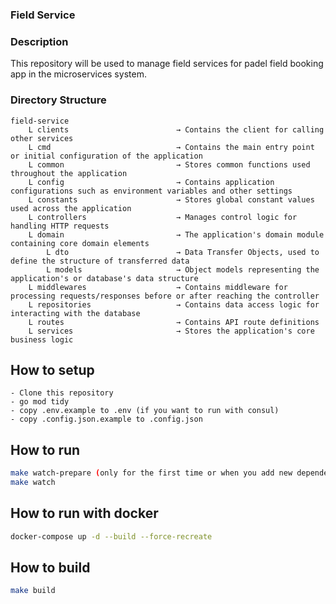 <h3>Field Service</h3>

<h3>Description</h3>

<p>This repository will be used to manage field services for padel field booking app in the microservices system.</p>

<h3>Directory Structure</h3>

```
field-service
    L clients                        → Contains the client for calling other services
    L cmd                            → Contains the main entry point or initial configuration of the application
    L common                         → Stores common functions used throughout the application
    L config                         → Contains application configurations such as environment variables and other settings
    L constants                      → Stores global constant values used across the application
    L controllers                    → Manages control logic for handling HTTP requests
    L domain                         → The application's domain module containing core domain elements
        L dto                        → Data Transfer Objects, used to define the structure of transferred data
        L models                     → Object models representing the application's or database's data structure
    L middlewares                    → Contains middleware for processing requests/responses before or after reaching the controller
    L repositories                   → Contains data access logic for interacting with the database
    L routes                         → Contains API route definitions
    L services                       → Stores the application's core business logic
```

## How to setup

```
- Clone this repository
- go mod tidy
- copy .env.example to .env (if you want to run with consul)
- copy .config.json.example to .config.json
```

## How to run

```bash
make watch-prepare (only for the first time or when you add new dependency)
make watch
```

## How to run with docker

```bash
docker-compose up -d --build --force-recreate
```

## How to build
```bash
make build
```

